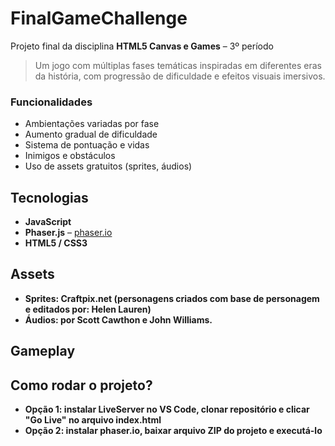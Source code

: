 # FinalGameChallenge  
Projeto final da disciplina **HTML5 Canvas e Games** – 3º período

> Um jogo com múltiplas fases temáticas inspiradas em diferentes eras da história, com progressão de dificuldade e efeitos visuais imersivos. 

### Funcionalidades
- Ambientações variadas por fase
- Aumento gradual de dificuldade
- Sistema de pontuação e vidas
- Inimigos e obstáculos
- Uso de assets gratuitos (sprites, áudios)

## Tecnologias

- **JavaScript**
- **Phaser.js** – [phaser.io](https://phaser.io/)
- **HTML5 / CSS3**

## Assets
- **Sprites: Craftpix.net (personagens criados com base de personagem e editados por: Helen Lauren)**
- **Áudios: por Scott Cawthon e John Williams.**

## Gameplay


## Como rodar o projeto?
- **Opção 1: instalar LiveServer no VS Code, clonar repositório e clicar "Go Live" no arquivo index.html**
- **Opção 2: instalar phaser.io, baixar arquivo ZIP do projeto e executá-lo**